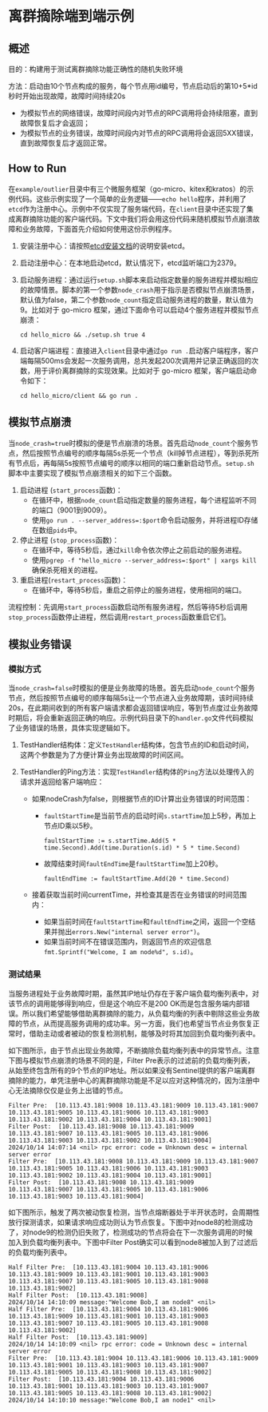 # 离群摘除端到端示例

## 概述

目的：构建用于测试离群摘除功能正确性的随机失败环境

方法：启动由10个节点构成的服务，每个节点用id编号，节点启动后的第10+5*id秒时开始出现故障，故障时间持续20s

- 为模拟节点的网络错误，故障时间段内对节点的RPC调用将会持续阻塞，直到故障恢复后才会返回；
- 为模拟节点的业务错误，故障时间段内对节点的RPC调用将会返回5XX错误，直到故障恢复后才返回正常。

## How to Run

在`example/outlier`目录中有三个微服务框架（go-micro、kitex和kratos）的示例代码。这些示例实现了一个简单的业务逻辑——`echo hello`程序，并利用了`etcd`作为注册中心。示例中不仅实现了服务端代码，在`client`目录中还实现了集成离群摘除功能的客户端代码。下文中我们将会用这份代码来随机模拟节点崩溃故障和业务故障，下面首先介绍如何使用这份示例程序。

1. 安装注册中心：请按照[etcd安装文档](https://etcd.io/docs/v3.5/install/)的说明安装etcd。

2. 启动注册中心：在本地启动etcd，默认情况下，etcd监听端口为2379。

3. 启动服务进程：通过运行`setup.sh`脚本来启动指定数量的服务进程并模拟相应的故障情景。脚本的第一个参数`node_crash`用于指示是否模拟节点崩溃场景，默认值为false，第二个参数`node_count`指定启动服务进程的数量，默认值为9。比如对于 go-micro 框架，通过下面命令可以启动4个服务进程并模拟节点崩溃：

   ```shell
   cd hello_micro && ./setup.sh true 4
   ```


4. 启动客户端进程：直接进入`client`目录中通过`go run .`启动客户端程序，客户端每隔500ms会发起一次服务调用，总共发起200次调用并记录正确返回的次数，用于评价离群摘除的实现效果。比如对于 go-micro 框架，客户端启动命令如下：

   ```shell
   cd hello_micro/client && go run .
   ```

## 模拟节点崩溃

当`node_crash=true`时模拟的便是节点崩溃的场景。首先启动`node_count`个服务节点，然后按照节点编号的顺序每隔5s杀死一个节点（kill掉节点进程），等到杀死所有节点后，再每隔5s按照节点编号的顺序以相同的端口重新启动节点。`setup.sh`脚本中主要实现了模拟节点崩溃相关的如下三个函数。

1. 启动进程 (`start_process`函数)：
   - 在循环中，根据`node_count`启动指定数量的服务进程，每个进程监听不同的端口（9001到9009）。
   - 使用`go run . --server_address=:$port`命令启动服务，并将进程ID存储在数组`pids`中。
2. 停止进程 (`stop_process`函数)：
   - 在循环中，等待5秒后，通过`kill`命令依次停止之前启动的服务进程。
   - 使用`pgrep -f "hello_micro --server_address=:$port" | xargs kill`确保杀死相关的进程。
3. 重启进程(`restart_process`函数)：
   - 在循环中，等待5秒后，重启之前停止的服务进程，使用相同的端口。

流程控制：先调用`start_process`函数启动所有服务进程，然后等待5秒后调用`stop_process`函数停止进程，然后调用`restart_process`函数重启它们。

## 模拟业务错误

### 模拟方式

当`node_crash=false`时模拟的便是业务故障的场景。首先启动`node_count`个服务节点，然后按照节点编号的顺序每隔5s让一个节点进入业务故障期，该时间持续20s，在此期间收到的所有客户端请求都会返回错误响应，等到节点度过业务故障时期后，将会重新返回正确的响应。示例代码目录下的`handler.go`文件代码模拟了业务错误的场景，具体实现逻辑如下。

1. TestHandler结构体：定义`TestHandler`结构体，包含节点的ID和启动时间，这两个参数是为了方便计算业务出现故障的时间区间。

2. TestHandler的Ping方法：实现`TestHandler`结构体的`Ping`方法以处理传入的请求并返回给客户端响应：

   - 如果nodeCrash为false，则根据节点的ID计算出业务错误的时间范围：

     - `faultStartTime`是当前节点的启动时间`s.startTime`加上5秒，再加上节点ID乘以5秒。

       ```
       faultStartTime := s.startTime.Add(5 * time.Second).Add(time.Duration(s.id) * 5 * time.Second)
       ```

     - 故障结束时间`faultEndTime`是`faultStartTime`加上20秒。

       ```
       faultEndTime := faultStartTime.Add(20 * time.Second)
       ```

   - 接着获取当前时间currentTime，并检查其是否在业务错误的时间范围内：

     - 如果当前时间在`faultStartTime`和`faultEndTime`之间，返回一个空结果并抛出`errors.New("internal server error")`。
     - 如果当前时间不在错误范围内，则返回节点的欢迎信息`fmt.Sprintf("Welcome, I am node%d", s.id)`。

### 测试结果


当服务进程处于业务故障时期，虽然其IP地址仍存在于客户端负载均衡列表中，对该节点的调用能够得到响应，但是这个响应不是200 OK而是包含服务端内部错误。所以我们希望能够借助离群摘除的能力，从负载均衡的列表中剔除这些业务故障的节点，从而提高服务调用的成功率。另一方面，我们也希望当节点业务恢复正常时，借助主动或者被动的恢复检测机制，能够及时将其加回到负载均衡列表中。

如下图所示，由于节点出现业务故障，不断摘除负载均衡列表中的异常节点。注意下图与模拟节点崩溃的场景不同的是，Filter Pre表示的过滤前的负载均衡列表，从始至终包含所有的9个节点的IP地址。所以如果没有Sentinel提供的客户端离群摘除的能力，单凭注册中心的离群摘除功能是不足以应对这种情况的，因为注册中心无法摘除仅仅是业务上出错的节点。

```
Filter Pre:  [10.113.43.181:9008 10.113.43.181:9009 10.113.43.181:9007 10.113.43.181:9005 10.113.43.181:9006 10.113.43.181:9003 10.113.43.181:9002 10.113.43.181:9004 10.113.43.181:9001]
Filter Post:  [10.113.43.181:9008 10.113.43.181:9009 10.113.43.181:9007 10.113.43.181:9005 10.113.43.181:9006 10.113.43.181:9003 10.113.43.181:9002 10.113.43.181:9004]
2024/10/14 14:07:14 <nil> rpc error: code = Unknown desc = internal server error
Filter Pre:  [10.113.43.181:9008 10.113.43.181:9009 10.113.43.181:9007 10.113.43.181:9005 10.113.43.181:9006 10.113.43.181:9003 10.113.43.181:9002 10.113.43.181:9004 10.113.43.181:9001]
Filter Post:  [10.113.43.181:9008 10.113.43.181:9009 10.113.43.181:9007 10.113.43.181:9005 10.113.43.181:9006 10.113.43.181:9003 10.113.43.181:9004]
```
如下图所示，触发了两次被动恢复检测，当节点熔断器处于半开状态时，会周期性放行探测请求，如果请求响应成功则认为节点恢复。下图中对node8的检测成功了，对node9的检测仍旧失败了，检测成功的节点将会在下一次服务调用的时候加入到负载均衡列表中。下图中Filter Post确实可以看到node8被加入到了过滤后的负载均衡列表中。
```
Half Filter Pre:  [10.113.43.181:9004 10.113.43.181:9006 10.113.43.181:9009 10.113.43.181:9001 10.113.43.181:9003 10.113.43.181:9007 10.113.43.181:9005 10.113.43.181:9008 10.113.43.181:9002]
Half Filter Post:  [10.113.43.181:9008]
2024/10/14 14:10:09 message:"Welcome Bob,I am node8" <nil>
Half Filter Pre:  [10.113.43.181:9004 10.113.43.181:9006 10.113.43.181:9009 10.113.43.181:9001 10.113.43.181:9003 10.113.43.181:9007 10.113.43.181:9005 10.113.43.181:9008 10.113.43.181:9002]
Half Filter Post:  [10.113.43.181:9009]
2024/10/14 14:10:09 <nil> rpc error: code = Unknown desc = internal server error
Filter Pre:  [10.113.43.181:9004 10.113.43.181:9006 10.113.43.181:9009 10.113.43.181:9001 10.113.43.181:9003 10.113.43.181:9007 10.113.43.181:9005 10.113.43.181:9008 10.113.43.181:9002]
Filter Post:  [10.113.43.181:9004 10.113.43.181:9006 10.113.43.181:9001 10.113.43.181:9003 10.113.43.181:9007 10.113.43.181:9005 10.113.43.181:9008 10.113.43.181:9002]
2024/10/14 14:10:10 message:"Welcome Bob,I am node1" <nil>
```